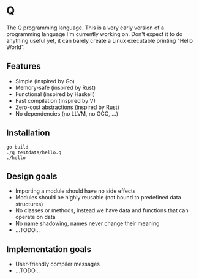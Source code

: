 # Q

The Q programming language.
This is a very early version of a programming language I'm currently working on.
Don't expect it to do anything useful yet, it can barely create a Linux executable printing "Hello World".

## Features

* Simple (inspired by Go)
* Memory-safe (inspired by Rust)
* Functional (inspired by Haskell)
* Fast compilation (inspired by V)
* Zero-cost abstractions (inspired by Rust)
* No dependencies (no LLVM, no GCC, ...)

## Installation

```shell
go build
./q testdata/hello.q
./hello
```

## Design goals

* Importing a module should have no side effects
* Modules should be highly reusable (not bound to predefined data structures)
* No classes or methods, instead we have data and functions that can operate on data
* No name shadowing, names never change their meaning
* ...TODO...

## Implementation goals

* User-friendly compiler messages
* ...TODO...
